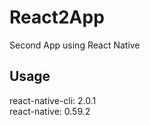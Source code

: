 # React2App
Second App using React Native
## Usage
react-native-cli: 2.0.1  
react-native: 0.59.2  

